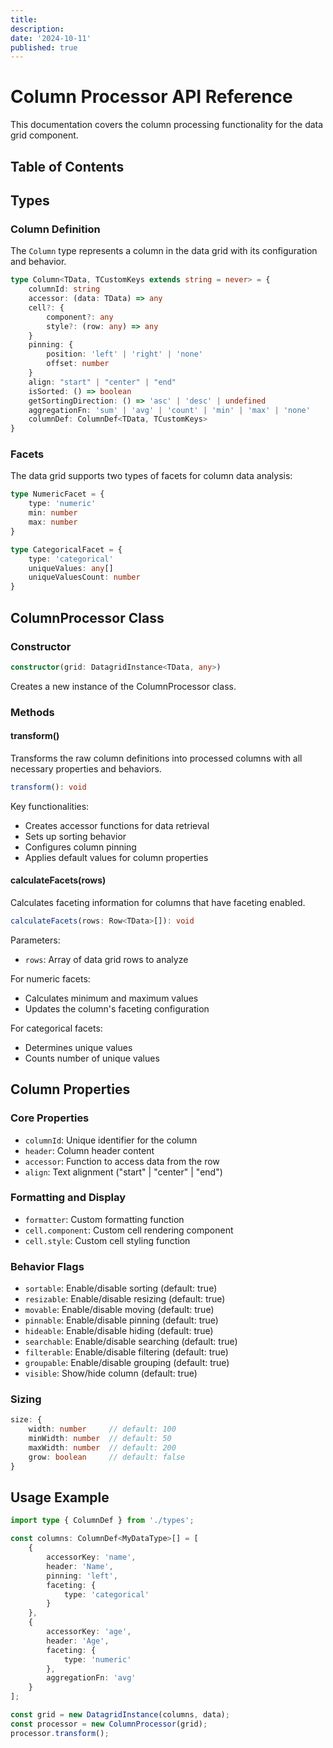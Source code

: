 ```yaml
---
title:
description:
date: '2024-10-11'
published: true
---
```


# Column Processor API Reference

This documentation covers the column processing functionality for the data grid component.

## Table of Contents

## Types

### Column Definition
The `Column` type represents a column in the data grid with its configuration and behavior.

```typescript
type Column<TData, TCustomKeys extends string = never> = {
    columnId: string
    accessor: (data: TData) => any
    cell?: {
        component?: any
        style?: (row: any) => any
    }
    pinning: {
        position: 'left' | 'right' | 'none'
        offset: number
    }
    align: "start" | "center" | "end"
    isSorted: () => boolean
    getSortingDirection: () => 'asc' | 'desc' | undefined
    aggregationFn: 'sum' | 'avg' | 'count' | 'min' | 'max' | 'none'
    columnDef: ColumnDef<TData, TCustomKeys>
}
```

### Facets
The data grid supports two types of facets for column data analysis:

```typescript
type NumericFacet = {
    type: 'numeric'
    min: number
    max: number
}

type CategoricalFacet = {
    type: 'categorical'
    uniqueValues: any[]
    uniqueValuesCount: number
}
```

## ColumnProcessor Class

### Constructor

```typescript
constructor(grid: DatagridInstance<TData, any>)
```

Creates a new instance of the ColumnProcessor class.

### Methods

#### transform()
Transforms the raw column definitions into processed columns with all necessary properties and behaviors.

```typescript
transform(): void
```

Key functionalities:
- Creates accessor functions for data retrieval
- Sets up sorting behavior
- Configures column pinning
- Applies default values for column properties

#### calculateFacets(rows)
Calculates faceting information for columns that have faceting enabled.

```typescript
calculateFacets(rows: Row<TData>[]): void
```

Parameters:
- `rows`: Array of data grid rows to analyze

For numeric facets:
- Calculates minimum and maximum values
- Updates the column's faceting configuration

For categorical facets:
- Determines unique values
- Counts number of unique values

## Column Properties

### Core Properties
- `columnId`: Unique identifier for the column
- `header`: Column header content
- `accessor`: Function to access data from the row
- `align`: Text alignment ("start" | "center" | "end")

### Formatting and Display
- `formatter`: Custom formatting function
- `cell.component`: Custom cell rendering component
- `cell.style`: Custom cell styling function

### Behavior Flags
- `sortable`: Enable/disable sorting (default: true)
- `resizable`: Enable/disable resizing (default: true)
- `movable`: Enable/disable moving (default: true)
- `pinnable`: Enable/disable pinning (default: true)
- `hideable`: Enable/disable hiding (default: true)
- `searchable`: Enable/disable searching (default: true)
- `filterable`: Enable/disable filtering (default: true)
- `groupable`: Enable/disable grouping (default: true)
- `visible`: Show/hide column (default: true)

### Sizing
```typescript
size: {
    width: number     // default: 100
    minWidth: number  // default: 50
    maxWidth: number  // default: 200
    grow: boolean     // default: false
}
```

## Usage Example

```typescript
import type { ColumnDef } from './types';

const columns: ColumnDef<MyDataType>[] = [
    {
        accessorKey: 'name',
        header: 'Name',
        pinning: 'left',
        faceting: {
            type: 'categorical'
        }
    },
    {
        accessorKey: 'age',
        header: 'Age',
        faceting: {
            type: 'numeric'
        },
        aggregationFn: 'avg'
    }
];

const grid = new DatagridInstance(columns, data);
const processor = new ColumnProcessor(grid);
processor.transform();
```